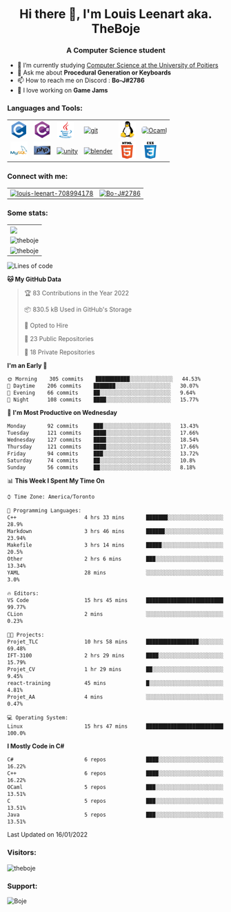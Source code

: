 <h1 align="center">Hi there 👋, I'm Louis Leenart aka. TheBoje</h1>
<h3 align="center">A Computer Science student</h3>

- 🔭 I’m currently studying [Computer Science at the University of Poitiers](http://formations.univ-poitiers.fr/fr/index/autre-diplome-niveau-master-AM/autre-diplome-niveau-master-AM/cmi-informatique-JD2XQGVY.html)
- 💬 Ask me about **Procedural Generation or Keyboards** <!-- TODO Ajouter un svg d'ergodox -->
- 📫 How to reach me on Discord : **Bo-J#2786**
- 🎯 I love working on **Game Jams**

<h3 align="left">Languages and Tools:</h3>
<p align="center"> 
  <table align="center">
    <tr>
      <td><a href="https://www.cprogramming.com/" target="_blank"> <img src="https://raw.githubusercontent.com/devicons/devicon/master/icons/c/c-original.svg" alt="c" width="40" height="40"/> </a> 
      <td><a href="https://www.w3schools.com/cs/" target="_blank"> <img src="https://raw.githubusercontent.com/devicons/devicon/master/icons/csharp/csharp-original.svg" alt="csharp" width="40" height="40"/> </a> 
      <td><a href="https://www.java.com" target="_blank"> <img src="https://raw.githubusercontent.com/devicons/devicon/master/icons/java/java-original.svg" alt="java" width="40" height="40"/> </a> 
      <td><a href="https://git-scm.com/" target="_blank"> <img src="https://www.vectorlogo.zone/logos/git-scm/git-scm-icon.svg" alt="git" width="40" height="40"/> </a>
      <td><a href="https://www.linux.org/" target="_blank"> <img src="https://raw.githubusercontent.com/devicons/devicon/master/icons/linux/linux-original.svg" alt="linux" width="40" height="40"/> </a> 
      <td><a href="" target="_blank"> <img src="https://ocaml.org/img/OCaml_Sticker.svg" alt="Ocaml" width="40" height="40" style="border-radius: 5px;"/> </a>
    <tr>
      <td><a href="https://www.mysql.com/" target="_blank"> <img src="https://raw.githubusercontent.com/devicons/devicon/master/icons/mysql/mysql-original-wordmark.svg" alt="mysql" width="40" height="40"/> </a>
      <td><a href="https://www.php.net" target="_blank"> <img src="https://raw.githubusercontent.com/devicons/devicon/master/icons/php/php-original.svg" alt="php" width="40" height="40"/> </a>
      <td><a href="https://unity.com/" target="_blank"> <img src="https://www.vectorlogo.zone/logos/unity3d/unity3d-icon.svg" alt="unity" width="40" height="40"/> </a>
      <td><a href="https://www.blender.org/" target="_blank"> <img src="https://download.blender.org/branding/community/blender_community_badge_white.svg" alt="blender" width="40" height="40"/> </a> 
      <td><a href="https://www.w3.org/html/" target="_blank"> <img src="https://raw.githubusercontent.com/devicons/devicon/master/icons/html5/html5-original-wordmark.svg" alt="html5" width="40" height="40"/> </a>
      <td><a href="https://www.w3schools.com/css/" target="_blank"> <img src="https://raw.githubusercontent.com/devicons/devicon/master/icons/css3/css3-original-wordmark.svg" alt="css3" width="40" height="40"/> </a>  
  </table>
  
</p>

<h3 align="left">Connect with me:</h3>
<p align="left">
  <table align="center">
    <tr>
      <td><a href="https://linkedin.com/in/louis-leenart-708994178" target="blank"><img align="center" src="https://cdn.jsdelivr.net/npm/simple-icons@3.0.1/icons/linkedin.svg" alt="louis-leenart-708994178" height="40" width="40"/></a>
      <td><a href="https://discord.gg/Bo-J#2786" target="blank"><img align="center" src="https://cdn.jsdelivr.net/npm/simple-icons@3.0.1/icons/discord.svg" alt="Bo-J#2786" height="40" width="40"/></a> 
  </table>
</p>

<h3 align="left">Some stats:</h3>
<p align="center">
  <table align="center">
    <tr><td><img align="center" src="https://github-readme-stats.vercel.app/api?username=TheBoje&show_icons=true&theme=dark&count_private=true" />
    <tr><td><img align="center" src="https://github-readme-streak-stats.herokuapp.com/?user=theboje&theme=dark&count_private=true&" alt="theboje" />
    <tr><td><img align="center" src="https://github-readme-stats.vercel.app/api/wakatime?username=Bo_J&theme=dark" alt="theboje" />
  </table>
</p>

<!--START_SECTION:waka-->
![Lines of code](https://img.shields.io/badge/From%20Hello%20World%20I%27ve%20Written-1%20Million%20lines%20of%20code-blue)

**🐱 My GitHub Data** 

> 🏆 83 Contributions in the Year 2022
 > 
> 📦 830.5 kB Used in GitHub's Storage 
 > 
> 💼 Opted to Hire
 > 
> 📜 23 Public Repositories 
 > 
> 🔑 18 Private Repositories  
 > 
**I'm an Early 🐤** 

```text
🌞 Morning    305 commits    ███████████░░░░░░░░░░░░░░   44.53% 
🌆 Daytime    206 commits    ███████░░░░░░░░░░░░░░░░░░   30.07% 
🌃 Evening    66 commits     ██░░░░░░░░░░░░░░░░░░░░░░░   9.64% 
🌙 Night      108 commits    ████░░░░░░░░░░░░░░░░░░░░░   15.77%

```
📅 **I'm Most Productive on Wednesday** 

```text
Monday       92 commits     ███░░░░░░░░░░░░░░░░░░░░░░   13.43% 
Tuesday      121 commits    ████░░░░░░░░░░░░░░░░░░░░░   17.66% 
Wednesday    127 commits    ████░░░░░░░░░░░░░░░░░░░░░   18.54% 
Thursday     121 commits    ████░░░░░░░░░░░░░░░░░░░░░   17.66% 
Friday       94 commits     ███░░░░░░░░░░░░░░░░░░░░░░   13.72% 
Saturday     74 commits     ██░░░░░░░░░░░░░░░░░░░░░░░   10.8% 
Sunday       56 commits     ██░░░░░░░░░░░░░░░░░░░░░░░   8.18%

```


📊 **This Week I Spent My Time On** 

```text
⌚︎ Time Zone: America/Toronto

💬 Programming Languages: 
C++                      4 hrs 33 mins       ███████░░░░░░░░░░░░░░░░░░   28.9% 
Markdown                 3 hrs 46 mins       ██████░░░░░░░░░░░░░░░░░░░   23.94% 
Makefile                 3 hrs 14 mins       █████░░░░░░░░░░░░░░░░░░░░   20.5% 
Other                    2 hrs 6 mins        ███░░░░░░░░░░░░░░░░░░░░░░   13.34% 
YAML                     28 mins             ░░░░░░░░░░░░░░░░░░░░░░░░░   3.0%

🔥 Editors: 
VS Code                  15 hrs 45 mins      █████████████████████████   99.77% 
CLion                    2 mins              ░░░░░░░░░░░░░░░░░░░░░░░░░   0.23%

🐱‍💻 Projects: 
Projet_TLC               10 hrs 58 mins      █████████████████░░░░░░░░   69.48% 
IFT-3100                 2 hrs 29 mins       ████░░░░░░░░░░░░░░░░░░░░░   15.79% 
Projet_CV                1 hr 29 mins        ██░░░░░░░░░░░░░░░░░░░░░░░   9.45% 
react-training           45 mins             █░░░░░░░░░░░░░░░░░░░░░░░░   4.81% 
Projet_AA                4 mins              ░░░░░░░░░░░░░░░░░░░░░░░░░   0.47%

💻 Operating System: 
Linux                    15 hrs 47 mins      █████████████████████████   100.0%

```

**I Mostly Code in C#** 

```text
C#                       6 repos             ████░░░░░░░░░░░░░░░░░░░░░   16.22% 
C++                      6 repos             ████░░░░░░░░░░░░░░░░░░░░░   16.22% 
OCaml                    5 repos             ███░░░░░░░░░░░░░░░░░░░░░░   13.51% 
C                        5 repos             ███░░░░░░░░░░░░░░░░░░░░░░   13.51% 
Java                     5 repos             ███░░░░░░░░░░░░░░░░░░░░░░   13.51%

```



 Last Updated on 16/01/2022
<!--END_SECTION:waka-->

<h3 align="left">Visitors:</h3>
<p><img align="center" src="https://visitor-badge.glitch.me/badge?page_id=TheBoje" alt="theboje" /></p>

<h3 align="left">Support:</h3>
<p><a href="https://www.buymeacoffee.com/Boje"> <img align="left" src="https://cdn.buymeacoffee.com/buttons/v2/default-yellow.png" height="50" width="210" alt="Boje" /></a></p>
